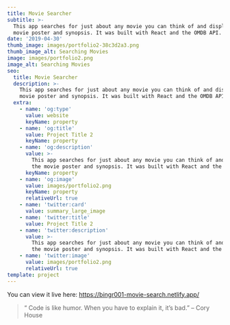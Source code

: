```yaml
---
title: Movie Searcher
subtitle: >-
  This app searches for just about any movie you can think of and displays the
  movie poster and synopsis. It was built with React and the OMDB API.
date: '2019-04-30'
thumb_image: images/portfolio2-38c3d2a3.png
thumb_image_alt: Searching Movies
image: images/portfolio2.png
image_alt: Searching Movies
seo:
  title: Movie Searcher
  description: >-
    This app searches for just about any movie you can think of and displays the
    movie poster and synopsis. It was built with React and the OMDB API.
  extra:
    - name: 'og:type'
      value: website
      keyName: property
    - name: 'og:title'
      value: Project Title 2
      keyName: property
    - name: 'og:description'
      value: >-
        This app searches for just about any movie you can think of and displays
        the movie poster and synopsis. It was built with React and the OMDB API.
      keyName: property
    - name: 'og:image'
      value: images/portfolio2.png
      keyName: property
      relativeUrl: true
    - name: 'twitter:card'
      value: summary_large_image
    - name: 'twitter:title'
      value: Project Title 2
    - name: 'twitter:description'
      value: >-
        This app searches for just about any movie you can think of and displays
        the movie poster and synopsis. It was built with React and the OMDB API.
    - name: 'twitter:image'
      value: images/portfolio2.png
      relativeUrl: true
template: project
---
```


You can view it live here: https://bingr001-movie-search.netlify.app/

>“ Code is like humor. When you have to explain it, it’s bad.” – Cory House

